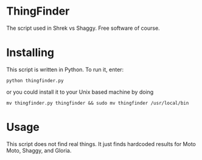 # ThingFinder
The script used in Shrek vs Shaggy. Free software of course.
# Installing
This script is written in Python. To run it, enter:

``
python thingfinder.py
``

or you could install it to your Unix based machine by doing

``
mv thingfinder.py thingfinder && sudo mv thingfinder /usr/local/bin
``
# Usage
This script does not find real things. It just finds hardcoded results for Moto Moto, Shaggy, and Gloria.
